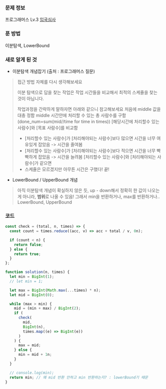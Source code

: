 ### 문제 정보
프로그래머스 Lv.3
[입국심사](https://programmers.co.kr/learn/courses/30/lessons/43238)

### 푼 방법
이분탐색, LowerBound

### 새로 알게 된 것
* 이분탐색 개념잡기 (출처 : 프로그래머스 질문)
> 접근 방법 자체를 다시 생각해보세요
>
> 이분 탐색으로 답을 찾는 작업은 작업 시간들을 비교해서 최적의 스케쥴을 찾는것이 아닙니다.
>
> 작업과정을 간략하게 말하자면 아래와 같으니 참고해보세요
> 처음에 middle 값을 대충 정함
> middle 시간안에 처리할 수 있는 총 사람수를 구함(done_num=sum(mid//time for time in times))
> [해당시간에 처리할수 있는 사람수]와 [목표 사람수]를 비교함
> * [처리할수 있는 사람수]가 [처리해야되는 사람수]보다 많으면 시간을 너무 여유있게 잡았음 -> 시간을 줄여봄
> * [처리할수 있는 사람수]가 [처리해야되는 사람수]보다 적으면 시간을 너무 빡빡하게 잡았음 -> 시간을 늘려봄
> [처리할수 있는 사람수]와 [처리해야되는 사람수]가 같으면
> * 스케쥴은 모르겠지만 아무튼 시간은 구했다! 끝!

* LowerBound / UpperBound 개념
> 아직 이분탐색 개념이 확실하지 않은 듯, up - down해서 정확히 한 값이 나오는 게 아니라, **범위**로 나올 수 있음! 그래서 min을 반환하거나, max를 반환하거나..
> LowerBound, UpperBound


### 코드
```javascript
const check = (total, n, times) => {
  const count = times.reduce((acc, v) => acc + total / v, 0n);

  if (count < n) {
    return false;
  } else {
    return true;
  }
};

function solution(n, times) {
  let min = BigInt(1);
  // let min = 1;

  let max = BigInt(Math.max(...times) * n);
  let mid = BigInt(0);

  while (max > min) {
    mid = (min + max) / BigInt(2);
    if (
      check(
        mid,
        BigInt(n),
        times.map((e) => BigInt(e))
      )
    ) {
      max = mid;
    } else {
      min = mid + 1n;
    }
  }

  // console.log(min);
  return min; // 왜 mid 반환 안하고 min 반환하는지? : lowerBound기 때문
}
```


